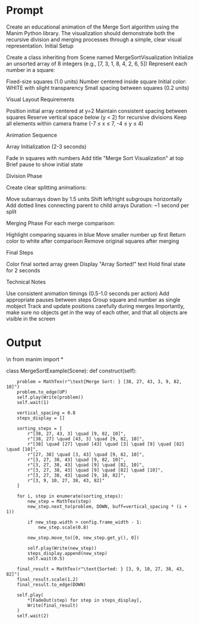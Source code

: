 # Prompt
Create an educational animation of the Merge Sort algorithm using the Manim Python library. The visualization should demonstrate both the recursive division and merging processes through a simple, clear visual representation.
Initial Setup

Create a class inheriting from Scene named MergeSortVisualization
Initialize an unsorted array of 8 integers (e.g., [7, 3, 1, 8, 4, 2, 6, 5])
Represent each number in a square:

Fixed-size squares (1.0 units)
Number centered inside square
Initial color: WHITE with slight transparency
Small spacing between squares (0.2 units)


Visual Layout Requirements

Position initial array centered at y=2
Maintain consistent spacing between squares
Reserve vertical space below (y < 2) for recursive divisions
Keep all elements within camera frame (-7 ≤ x ≤ 7, -4 ≤ y ≤ 4)

Animation Sequence

Array Initialization (2-3 seconds)

Fade in squares with numbers
Add title "Merge Sort Visualization" at top
Brief pause to show initial state


Division Phase

Create clear splitting animations:

Move subarrays down by 1.5 units
Shift left/right subgroups horizontally
Add dotted lines connecting parent to child arrays
Duration: ~1 second per split


Merging Phase
For each merge comparison:

Highlight comparing squares in blue
Move smaller number up first
Return color to white after comparison
Remove original squares after merging


Final Steps

Color final sorted array green
Display "Array Sorted!" text
Hold final state for 2 seconds


Technical Notes

Use consistent animation timings (0.5-1.0 seconds per action)
Add appropriate pauses between steps
Group square and number as single mobject
Track and update positions carefully during merges
Importantly, make sure no objects get in the way of each other, and that all objects are visible in the screen

# Output
\n from manim import *

class MergeSortExample(Scene):
    def construct(self):

        problem = MathTex(r"\text{Merge Sort: } [38, 27, 43, 3, 9, 82, 10]")
        problem.to_edge(UP)
        self.play(Write(problem))
        self.wait(1)

        vertical_spacing = 0.8
        steps_display = []

        sorting_steps = [
            r"[38, 27, 43, 3] \quad [9, 82, 10]",
            r"[38, 27] \quad [43, 3] \quad [9, 82, 10]",
            r"[38] \quad [27] \quad [43] \quad [3] \quad [9] \quad [82] \quad [10]",
            r"[27, 38] \quad [3, 43] \quad [9, 82, 10]",
            r"[3, 27, 38, 43] \quad [9, 82, 10]",
            r"[3, 27, 38, 43] \quad [9] \quad [82, 10]",
            r"[3, 27, 38, 43] \quad [9] \quad [82] \quad [10]",
            r"[3, 27, 38, 43] \quad [9, 10, 82]",
            r"[3, 9, 10, 27, 38, 43, 82]"
        ]

        for i, step in enumerate(sorting_steps):
            new_step = MathTex(step)
            new_step.next_to(problem, DOWN, buff=vertical_spacing * (i + 1))

            if new_step.width > config.frame_width - 1:
                new_step.scale(0.8)

            new_step.move_to([0, new_step.get_y(), 0])

            self.play(Write(new_step))
            steps_display.append(new_step)
            self.wait(0.5)

        final_result = MathTex(r"\text{Sorted: } [3, 9, 10, 27, 38, 43, 82]")
        final_result.scale(1.2)
        final_result.to_edge(DOWN)

        self.play(
            *[FadeOut(step) for step in steps_display],
            Write(final_result)
        )
        self.wait(2)